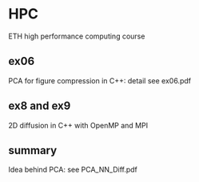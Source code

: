 # HPC
ETH high performance computing course

## ex06 ##

PCA for figure compression in C++: detail see ex06.pdf

## ex8 and ex9 ##

2D diffusion in C++ with OpenMP and MPI

## summary ##

Idea behind PCA: see PCA_NN_Diff.pdf


